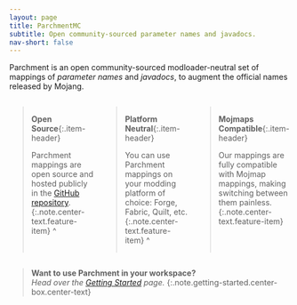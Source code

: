 ```yaml
---
layout: page
title: ParchmentMC
subtitle: Open community-sourced parameter names and javadocs.
nav-short: false
---
```


Parchment is an open community-sourced modloader-neutral set of mappings of _parameter names_ and _javadocs_, to augment the official names released by Mojang.

<div class="features-container" markdown="1">

> <i class="fas fa-door-open"></i> **Open Source**{:.item-header}
>
> Parchment mappings are open source and hosted publicly in the [GitHub repository][mappings-repo].
{:.note.center-text.feature-item}
^

> <i class="fas fa-th-large"></i> **Platform Neutral**{:.item-header}
>
> You can use Parchment mappings on your modding platform of choice: Forge, Fabric, Quilt, etc.
{:.note.center-text.feature-item}
^

> <i class="fas fa-sync-alt"></i> **Mojmaps Compatible**{:.item-header}
>
> Our mappings are fully compatible with Mojmap mappings, making switching between them painless.
{:.note.center-text.feature-item}

</div>

> **Want to use Parchment in your workspace?** \
> _Head over the [Getting Started][getting-started] page._
{:.note.getting-started.center-box.center-text}

[getting-started]: /docs/getting-started
[mappings-repo]: https://github.com/ParchmentMC/Parchment

<style>
.center-text {
    text-align: center;
}

.center-box {
    max-width: fit-content;
    margin-left: auto;
    margin-right: auto;
}

.getting-started {
    background-color: rgba(2, 138, 15, 0.1);
}

.features-container {
    gap: 1em;
    display: grid;
    grid-template-columns: repeat(3, 1fr);
    margin: 1em auto;
}

.feature-item {
    margin: 0;
    padding-left: 0.6em;
    padding-right: 0.6em;
    font-size: 0.9em;
    background-color: rgba(247, 235, 90, 0.1);
}

.feature-item * {
    margin-top: 0.5em;
    margin-bottom: 0.5em;
}

.item-header {
    font-size: 1.1em;
}

@media (max-width: 719px) {
    .features-container {
        grid-template-columns: 1fr;
        grid-template-rows: repeat(3, 1fr);
    }

    .intro-header .page-heading h1 {
        margin-top: 0;
        font-size: 2.5em;
    }
}
</style>
